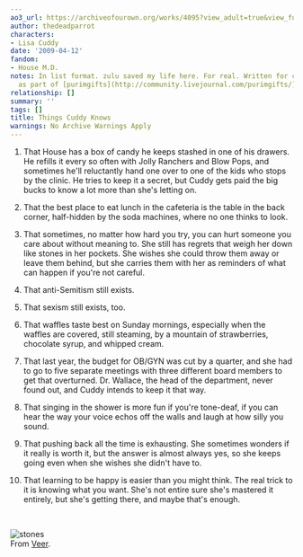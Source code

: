```yaml
---
ao3_url: https://archiveofourown.org/works/4095?view_adult=true&view_full_work=true
author: thedeadparrot
characters:
- Lisa Cuddy
date: '2009-04-12'
fandom:
- House M.D.
notes: In list format. zulu saved my life here. For real. Written for crystaldrake
  as part of [purimgifts](http://community.livejournal.com/purimgifts/).
relationship: []
summary: ''
tags: []
title: Things Cuddy Knows
warnings: No Archive Warnings Apply
---
```


1. That House has a box of candy he keeps stashed in one of his drawers. He refills it every so often with Jolly Ranchers and Blow Pops, and sometimes he'll reluctantly hand one over to one of the kids who stops by the clinic. He tries to keep it a secret, but Cuddy gets paid the big bucks to know a lot more than she's letting on.

2. That the best place to eat lunch in the cafeteria is the table in the back corner, half-hidden by the soda machines, where no one thinks to look.

3. That sometimes, no matter how hard you try, you can hurt someone you care about without meaning to. She still has regrets that weigh her down like stones in her pockets. She wishes she could throw them away or leave them behind, but she carries them with her as reminders of what can happen if you're not careful.

4. That anti-Semitism still exists.

5. That sexism still exists, too.

6. That waffles taste best on Sunday mornings, especially when the waffles are covered, still steaming, by a mountain of strawberries, chocolate syrup, and whipped cream.

7. That last year, the budget for OB/GYN was cut by a quarter, and she had to go to five separate meetings with three different board members to get that overturned. Dr. Wallace, the head of the department, never found out, and Cuddy intends to keep it that way.

8. That singing in the shower is more fun if you're tone-deaf, if you can hear the way your voice echos off the walls and laugh at how silly you sound.

9. That pushing back all the time is exhausting. She sometimes wonders if it really is worth it, but the answer is almost always yes, so she keeps going even when she wishes she didn't have to.

10. That learning to be happy is easier than you might think. The real trick to it is knowing what you want. She's not entire sure she's mastered it entirely, but she's getting there, and maybe that's enough.

 

![stones](http://i41.tinypic.com/30ldrg4.jpg)  
From [Veer](http://www.veer.com/).
